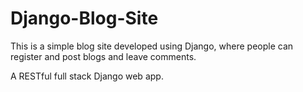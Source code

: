 # Django-Blog-Site

This is a simple blog site developed using Django,  where people can register and post blogs and leave comments.

A RESTful full stack Django web app.
